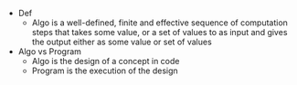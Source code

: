  - Def
	- Algo is a well-defined, finite and effective sequence of computation steps that takes some value, or a set of values to as input and gives the output either as some value or set of values
- Algo vs Program
	- Algo is the design of a concept in code
	- Program is the execution of the design
